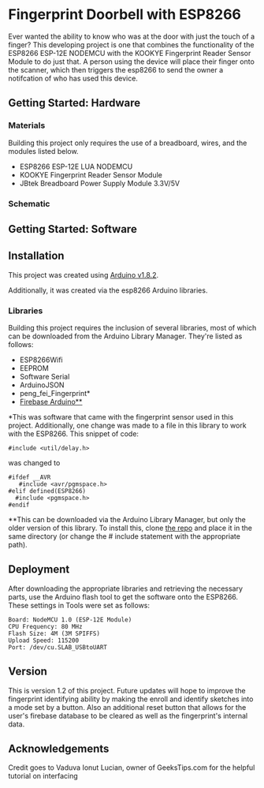 # Fingerprint Doorbell with ESP8266

Ever wanted the ability to know who was at the door with just the touch of a finger? This developing project is one that combines the functionality of the ESP8266 ESP-12E NODEMCU with the KOOKYE Fingerprint Reader Sensor Module to do just that. A person using the device will place their finger onto the scanner, which then triggers the esp8266 to send the owner a notifcation of who has used this device.

## Getting Started: Hardware

### Materials

Building this project only requires the use of a breadboard, wires, and the modules listed below.

* ESP8266 ESP-12E LUA NODEMCU
* KOOKYE Fingerprint Reader Sensor Module
* JBtek Breadboard Power Supply Module 3.3V/5V

### Schematic


## Getting Started: Software

## Installation

This project was created using [Arduino v1.8.2](https://www.arduino.cc/en/Main/OldSoftwareReleases/).

Additionally, it was created via the esp8266 Arduino libraries.

### Libraries

Building this project requires the inclusion of several libraries, most of which can be downloaded from the Arduino Library Manager. They're listed as follows:

* ESP8266Wifi
* EEPROM
* Software Serial
* ArduinoJSON
* peng_fei_Fingerprint*
* [Firebase Arduino**](https://github.com/firebase/firebase-arduino)

\*This was software that came with the fingerprint sensor used in this project. Additionally, one change was made to a file in this library to work with the ESP8266. This snippet of code:
```
#include <util/delay.h>
```
was changed to 

```
#ifdef __AVR
   #include <avr/pgmspace.h>
#elif defined(ESP8266)
  #include <pgmspace.h>
#endif
```

\**This can be downloaded via the Arduino Library Manager, but only the older version of this library. To install this, clone [the repo](https://github.com/firebase/firebase-arduino) and place it in the same directory (or change the # include statement with the appropriate path).


## Deployment

After downloading the appropriate libraries and retrieving the necessary parts, use the Arduino flash tool to get the software onto the ESP8266. These settings in Tools were set as follows:
```
Board: NodeMCU 1.0 (ESP-12E Module)
CPU Frequency: 80 MHz
Flash Size: 4M (3M SPIFFS)
Upload Speed: 115200
Port: /dev/cu.SLAB_USBtoUART
```

## Version

This is version 1.2 of this project. Future updates will hope to improve the fingerprint identifying ability by making the enroll and identify sketches into a mode set by a button. Also an additional reset button that allows for the user's firebase database to be cleared as well as the fingerprint's internal data.


## Acknowledgements

Credit goes to Vaduva Ionut Lucian, owner of GeeksTips.com for the helpful tutorial on interfacing 